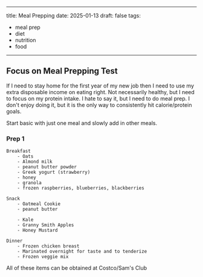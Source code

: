 
---
title: Meal Prepping
date: 2025-01-13
draft: false
tags:
  - meal prep
  - diet
  - nutrition
  - food
---

## Focus on Meal Prepping Test

If I need to stay home for the first year of my new job then I need to use my extra disposable income on eating right. Not necessarily healthy, but I need to focus on my protein intake. I hate to say it, but I need to do meal prep. I don't enjoy doing it, but it is the only way to consistently hit calorie/protein goals. 

Start basic with just one meal and slowly add in other meals. 

### Prep 1

	Breakfast 
		- Oats
		- Almond milk
		- peanut butter powder
		- Greek yogurt (strawberry)
		- honey
		- granola
		- frozen raspberries, blueberries, blackberries

	Snack
		- Oatmeal Cookie
		- peanut butter 

		- Kale
		- Granny Smith Apples
		- Honey Mustard

	Dinner 
		- Frozen chicken breast 
		- Marinated overnight for taste and to tenderize 
		- Frozen veggie mix 

All of these items can be obtained at Costco/Sam's Club




